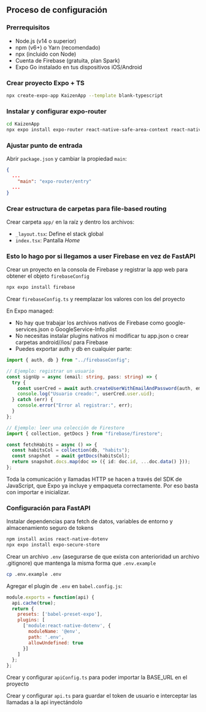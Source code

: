 ## Proceso de configuración

### Prerrequisitos

- Node.js (v14 o superior)
- npm (v6+) o Yarn (recomendado)
- npx (incluido con Node)
- Cuenta de Firebase (gratuita, plan Spark)
- Expo Go instalado en tus dispositivos iOS/Android

### Crear proyecto Expo + TS

```bash
npx create-expo-app KaizenApp --template blank-typescript
```

### Instalar y configurar expo-router

```bash
cd KaizenApp
npx expo install expo-router react-native-safe-area-context react-native-screens expo-linking expo-constants expo-status-bar
```

### Ajustar punto de entrada

Abrir `package.json` y cambiar la propiedad `main`:

```json
{
  ...
    "main": "expo-router/entry"
  ...
}
```

### Crear estructura de carpetas para file-based routing

Crear carpeta `app/` en la raíz y dentro los archivos:

- `_layout.tsx`: Define el stack global
- `index.tsx`: Pantalla *Home*

### Esto lo hago por si llegamos a user Firebase en vez de FastAPI

Crear un proyecto en la consola de Firebase y registrar la app web para obtener el objeto `firebaseConfig`

```bash
npx expo install firebase
```

Crear `firebaseConfig.ts` y reemplazar los valores con los del proyecto

En Expo managed:
- No hay que trabajar los archivos nativos de Firebase como google-services.json o GoogleService-Info.plist
- No necesitas instalar plugins nativos ni modificar tu app.json o crear carpetas android//ios/ para Firebase
- Puedes exportar auth y db en cualquier parte:

```typescript
import { auth, db } from "../firebaseConfig";

// Ejemplo: registrar un usuario
const signUp = async (email: string, pass: string) => {
  try {
    const userCred = await auth.createUserWithEmailAndPassword(auth, email, pass);
    console.log("Usuario creado:", userCred.user.uid);
  } catch (err) {
    console.error("Error al registrar:", err);
  }
};

// Ejemplo: leer una colección de Firestore
import { collection, getDocs } from "firebase/firestore";

const fetchHabits = async () => {
  const habitsCol = collection(db, "habits");
  const snapshot  = await getDocs(habitsCol);
  return snapshot.docs.map(doc => ({ id: doc.id, ...doc.data() }));
};

```

Toda la comunicación y llamadas HTTP se hacen a través del SDK de JavaScript, que Expo ya incluye y empaqueta correctamente. Por eso basta con importar e inicializar.

### Configuración para FastAPI

Instalar dependencias para fetch de datos, variables de entorno y almacenamiento seguro de tokens

```bash
npm install axios react-native-dotenv
npx expo install expo-secure-store
```

Crear un archivo `.env` (asegurarse de que exista con anterioridad un archivo .gitignore) que mantenga la misma forma que `.env.example`

```bash
cp .env.example .env
```

Agregar el plugin de `.env` en `babel.config.js`:

```javascript
module.exports = function(api) {
  api.cache(true);
  return {
    presets: ['babel-preset-expo'],
    plugins: [
      ['module:react-native-dotenv', {
        moduleName: '@env',
        path: '.env',
        allowUndefined: true
      }]
    ]
  };
};
```

Crear y configurar `apiConfig.ts` para poder importar la BASE_URL en el proyecto

Crear y configurar `api.ts` para guardar el token de usuario e interceptar las llamadas a la api inyectándolo

